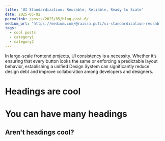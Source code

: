 ```yaml
---
title: 'UI Standardization: Reusable, Reliable, Ready to Scale'
date: 2025-05-02
permalink: /posts/2025/05/blog-post-6/
medium_url: "https://medium.com/@raissa.puti/ui-standardization-reusable-reliable-ready-to-scale-1baf34d8de23"
tags:
  - cool posts
  - category1
  - category2
---
```


In large-scale frontend projects, UI consistency is a necessity. Whether it’s ensuring that every button looks the same or enforcing a predictable layout behavior, establishing a unified Design System can significantly reduce design debt and improve collaboration among developers and designers.

Headings are cool
======

You can have many headings
======

Aren't headings cool?
------
